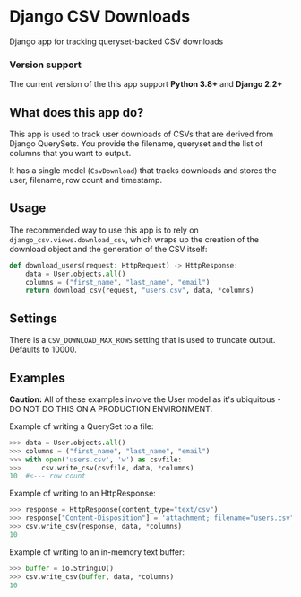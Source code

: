 # Django CSV Downloads

Django app for tracking queryset-backed CSV downloads

### Version support

The current version of the this app support **Python 3.8+** and **Django 2.2+**

## What does this app do?

This app is used to track user downloads of CSVs that are derived from Django QuerySets. You provide the filename, queryset and the list of columns that you want to output.

It has a single model (`CsvDownload`) that tracks downloads and stores the user, filename, row count and timestamp.

## Usage

The recommended way to use this app is to rely on `django_csv.views.download_csv`, which wraps up the creation of the download object and the generation of the CSV itself:

```python
def download_users(request: HttpRequest) -> HttpResponse:
    data = User.objects.all()
    columns = ("first_name", "last_name", "email")
    return download_csv(request, "users.csv", data, *columns)
```

## Settings

There is a `CSV_DOWNLOAD_MAX_ROWS` setting that is used to truncate output. Defaults to 10000.

## Examples

**Caution:** All of these examples involve the User model as it's ubiquitous - DO NOT DO THIS ON A PRODUCTION ENVIRONMENT.

Example of writing a QuerySet to a file:

```python
>>> data = User.objects.all()
>>> columns = ("first_name", "last_name", "email")
>>> with open('users.csv', 'w') as csvfile:
>>>     csv.write_csv(csvfile, data, *columns)
10  #<--- row count
```

Example of writing to an HttpResponse:

```python
>>> response = HttpResponse(content_type="text/csv")
>>> response["Content-Disposition"] = 'attachment; filename="users.csv"'
>>> csv.write_csv(response, data, *columns)
10
```

Example of writing to an in-memory text buffer:

```python
>>> buffer = io.StringIO()
>>> csv.write_csv(buffer, data, *columns)
10
```
